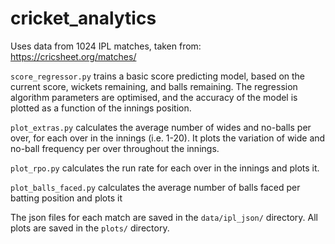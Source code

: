 # cricket_analytics

Uses data from 1024 IPL matches, taken from: https://cricsheet.org/matches/

`score_regressor.py` trains a basic score predicting model, based on the current score, wickets remaining, and balls remaining. The regression algorithm parameters are optimised, and the accuracy of the model is plotted as a function of the innings position.

`plot_extras.py` calculates the average number of wides and no-balls per over, for each over in the innings (i.e. 1-20). It plots the variation of wide and no-ball frequency per over throughout the innings.

`plot_rpo.py` calculates the run rate for each over in the innings and plots it.

`plot_balls_faced.py` calculates the average number of balls faced per batting position and plots it

The json files for each match are saved in the `data/ipl_json/` directory. All plots are saved in the `plots/` directory.
